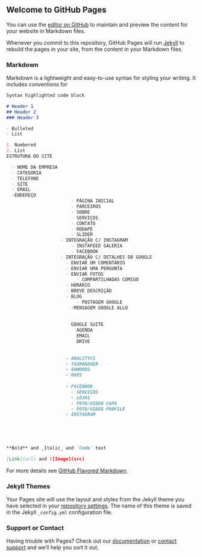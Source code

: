 ## Welcome to GitHub Pages

You can use the [editor on GitHub](https://github.com/on-digitalstudio/how-works/edit/master/index.md) to maintain and preview the content for your website in Markdown files.

Whenever you commit to this repository, GitHub Pages will run [Jekyll](https://jekyllrb.com/) to rebuild the pages in your site, from the content in your Markdown files.

### Markdown

Markdown is a lightweight and easy-to-use syntax for styling your writing. It includes conventions for

```markdown
Syntax highlighted code block

# Header 1
## Header 2
### Header 3

- Bulleted
- List

1. Numbered
2. List
ESTRUTURA DO SITE

  - NOME DA EMPRESA
  - CATEGORIA
  - TELEFONE
  - SITE
  - EMAIL
  -ENDEREÇO
                        - PÁGINA INICIAL
                        - PARCEIROS
                        - SOBRE
                        - SERVIÇOS
                        - CONTATO
                        - RODAPÉ
                        - SLIDER
                    - INTEGRAÇÃO C/ INSTAGRAM
                        - INSTAFEED GALERIA
                        - FACEBOOK
                    - INTEGRAÇÃO C/ DETALHES DO GOOGLE
                      - ENVIAR UM COMENTÁRIO
                      - ENVIAR UMA PERGUNTA
                      - ENVIAR FOTOS
                          - COMPARTILHADAS COMIGO
                      - HORÁRIO
                      - BREVE DESCRIÇÃO
                      - BLOG
                          - POSTAGEM GOOGLE
                        -MENSAGEM GOOGLE ALLO
                        
                        
                        GOOGLE SUITE
                          AGENDA
                          EMAIL
                          DRIVE
                          
                          
                      - ANALITYCS
                      - TAGMANAGER
                      - ADWORDS
                      - MAPS
                      
                      - FACEBOOK
                        - SERVIÇOS
                        - LOJAS
                        - FOTO/VIDEO CAPA
                        - FOTO/VIDEO PROFILE
                      - INSTAGRAM
                      
                      
                      
                      

**Bold** and _Italic_ and `Code` text

[Link](url) and ![Image](src)
```

For more details see [GitHub Flavored Markdown](https://guides.github.com/features/mastering-markdown/).

### Jekyll Themes

Your Pages site will use the layout and styles from the Jekyll theme you have selected in your [repository settings](https://github.com/on-digitalstudio/how-works/settings). The name of this theme is saved in the Jekyll `_config.yml` configuration file.

### Support or Contact

Having trouble with Pages? Check out our [documentation](https://help.github.com/categories/github-pages-basics/) or [contact support](https://github.com/contact) and we’ll help you sort it out.
